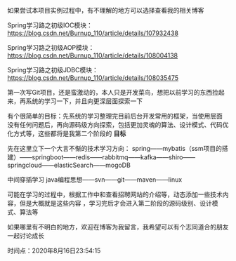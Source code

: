 如果尝试本项目实例过程中，有不理解的地方可以选择查看我的相关博客

Spring学习路之初级IOC模块：https://blog.csdn.net/Burnup_110/article/details/107932438

Spring学习路之初级AOP模块：https://blog.csdn.net/Burnup_110/article/details/108004138

Spring学习路之初级JDBC模块：https://blog.csdn.net/Burnup_110/article/details/108035475

第一次写Git项目，还是蛮激动的，本人只是开发菜鸟，想把以前学习的东西捡起来，再系统的学习一下，并且向更深层面探索一下

有个很简单的目标：先系统的学习整理完目前后台开发常用的框架，当使用层面
没有任何问题后，再向源码级方向探索，包括更加灵魂的算法、设计模式、代码优化方式等，这些都将是我第二个阶段的
**目标**

先在这里立下一个大言不惭的技术学习方向：
spring——mybatis（ssm项目的搭建）——springboot——redis——rabbitmq——kafka——shiro——springcloud——elasticSearch——mogoDB

中间穿插学习    java编程思想——svn——git——maven——linux

可能在学习的过程中，根据工作中和查看招聘网站的介绍等，动态添加一些技术内容，但是大概就是这些内容
，学习完后才会进入第二阶段的源码级别、设计模式、算法等

如果哪里有不明白的地方，欢迎在博客为我留言，我希望可以有个志同道合的朋友一起讨论成长

时间点：2020年8月16日23:54:15